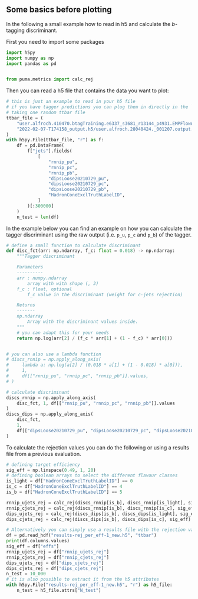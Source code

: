 ## Some basics before plotting

In the following a small example how to read in h5 and calculate the _b_-tagging
discriminant.

First you need to import some packages

```py
import h5py
import numpy as np
import pandas as pd


from puma.metrics import calc_rej
```

Then you can read a h5 file that contains the data you want to plot:

```py
# this is just an example to read in your h5 file
# if you have tagger predictions you can plug them in directly in the `disc_fct` as well
# taking one random ttbar file
ttbar_file = (
    "user.alfroch.410470.btagTraining.e6337_s3681_r13144_p4931.EMPFlowAll."
    "2022-02-07-T174158_output.h5/user.alfroch.28040424._001207.output.h5"
)
with h5py.File(ttbar_file, "r") as f:
    df = pd.DataFrame(
        f["jets"].fields(
            [
                "rnnip_pu",
                "rnnip_pc",
                "rnnip_pb",
                "dipsLoose20210729_pu",
                "dipsLoose20210729_pc",
                "dipsLoose20210729_pb",
                "HadronConeExclTruthLabelID",
            ]
        )[:300000]
    )
    n_test = len(df)
```

In the example below you can find an example on how you can calculate the tagger
discriminant using the raw output (i.e. `p_u`, `p_c` and `p_b`) of the tagger.

```py
# define a small function to calculate discriminant
def disc_fct(arr: np.ndarray, f_c: float = 0.018) -> np.ndarray:
    """Tagger discriminant

    Parameters
    ----------
    arr : numpy.ndarray
        array with with shape (, 3)
    f_c : float, optional
        f_c value in the discriminant (weight for c-jets rejection)

    Returns
    -------
    np.ndarray
        Array with the discriminant values inside.
    """
    # you can adapt this for your needs
    return np.log(arr[2] / (f_c * arr[1] + (1 - f_c) * arr[0]))


# you can also use a lambda function
# discs_rnnip = np.apply_along_axis(
#     lambda a: np.log(a[2] / (0.018 * a[1] + (1 - 0.018) * a[0])),
#     1,
#     df[["rnnip_pu", "rnnip_pc", "rnnip_pb"]].values,
# )

# calculate discriminant
discs_rnnip = np.apply_along_axis(
    disc_fct, 1, df[["rnnip_pu", "rnnip_pc", "rnnip_pb"]].values
)
discs_dips = np.apply_along_axis(
    disc_fct,
    1,
    df[["dipsLoose20210729_pu", "dipsLoose20210729_pc", "dipsLoose20210729_pb"]].values,
)
```

To calculate the rejection values you can do the following or using a results file
from a previous evaluation.

```py
# defining target efficiency
sig_eff = np.linspace(0.49, 1, 20)
# defining boolean arrays to select the different flavour classes
is_light = df["HadronConeExclTruthLabelID"] == 0
is_c = df["HadronConeExclTruthLabelID"] == 4
is_b = df["HadronConeExclTruthLabelID"] == 5

rnnip_ujets_rej = calc_rej(discs_rnnip[is_b], discs_rnnip[is_light], sig_eff)
rnnip_cjets_rej = calc_rej(discs_rnnip[is_b], discs_rnnip[is_c], sig_eff)
dips_ujets_rej = calc_rej(discs_dips[is_b], discs_dips[is_light], sig_eff)
dips_cjets_rej = calc_rej(discs_dips[is_b], discs_dips[is_c], sig_eff)
```

```py
# Alternatively you can simply use a results file with the rejection values
df = pd.read_hdf("results-rej_per_eff-1_new.h5", "ttbar")
print(df.columns.values)
sig_eff = df["effs"]
rnnip_ujets_rej = df["rnnip_ujets_rej"]
rnnip_cjets_rej = df["rnnip_cjets_rej"]
dips_ujets_rej = df["dips_ujets_rej"]
dips_cjets_rej = df["dips_cjets_rej"]
n_test = 10_000
# it is also possible to extract it from the h5 attributes
with h5py.File("results-rej_per_eff-1_new.h5", "r") as h5_file:
    n_test = h5_file.attrs["N_test"]
```
